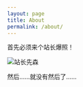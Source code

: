 ```yaml
---
layout: page
title: About
permalink: /about/
---
```


首先必须来个站长爆照！

![站长先森](../assets/201608/08171100.jpg)

然后……就没有然后了……
